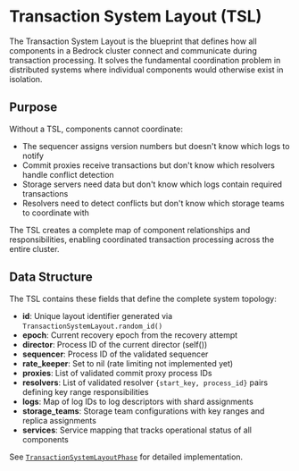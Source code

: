 # Transaction System Layout (TSL)

The Transaction System Layout is the blueprint that defines how all components in a Bedrock cluster connect and communicate during transaction processing. It solves the fundamental coordination problem in distributed systems where individual components would otherwise exist in isolation.

## Purpose

Without a TSL, components cannot coordinate:
- The sequencer assigns version numbers but doesn't know which logs to notify
- Commit proxies receive transactions but don't know which resolvers handle conflict detection
- Storage servers need data but don't know which logs contain required transactions
- Resolvers need to detect conflicts but don't know which storage teams to coordinate with

The TSL creates a complete map of component relationships and responsibilities, enabling coordinated transaction processing across the entire cluster.

## Data Structure

The TSL contains these fields that define the complete system topology:

- **id**: Unique layout identifier generated via `TransactionSystemLayout.random_id()`
- **epoch**: Current recovery epoch from the recovery attempt
- **director**: Process ID of the current director (self())
- **sequencer**: Process ID of the validated sequencer
- **rate_keeper**: Set to nil (rate limiting not implemented yet)
- **proxies**: List of validated commit proxy process IDs
- **resolvers**: List of validated resolver `{start_key, process_id}` pairs defining key range responsibilities
- **logs**: Map of log IDs to log descriptors with shard assignments
- **storage_teams**: Storage team configurations with key ranges and replica assignments
- **services**: Service mapping that tracks operational status of all components

See [`TransactionSystemLayoutPhase`](../lib/bedrock/control_plane/director/recovery/transaction_system_layout_phase.ex) for detailed implementation.
